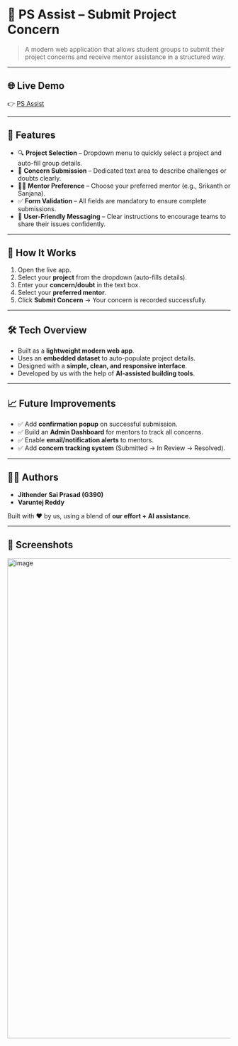 # 📌 PS Assist – Submit Project Concern

> A modern web application that allows student groups to submit their project concerns and receive mentor assistance in a structured way.

---

## 🌐 Live Demo
👉 [PS Assist](https://psassist.vercel.app/)

---

## 🚀 Features
- 🔍 **Project Selection** – Dropdown menu to quickly select a project and auto-fill group details.  
- 📝 **Concern Submission** – Dedicated text area to describe challenges or doubts clearly.  
- 👩‍🏫 **Mentor Preference** – Choose your preferred mentor (e.g., Srikanth or Sanjana).  
- ✅ **Form Validation** – All fields are mandatory to ensure complete submissions.  
- 📢 **User-Friendly Messaging** – Clear instructions to encourage teams to share their issues confidently.  

---

## 🔧 How It Works
1. Open the live app.  
2. Select your **project** from the dropdown (auto-fills details).  
3. Enter your **concern/doubt** in the text box.  
4. Select your **preferred mentor**.  
5. Click **Submit Concern** → Your concern is recorded successfully.  

---

## 🛠️ Tech Overview
- Built as a **lightweight modern web app**.  
- Uses an **embedded dataset** to auto-populate project details.  
- Designed with a **simple, clean, and responsive interface**.  
- Developed by us with the help of **AI-assisted building tools**.  

---

## 📈 Future Improvements
- ✅ Add **confirmation popup** on successful submission.  
- ✅ Build an **Admin Dashboard** for mentors to track all concerns.  
- ✅ Enable **email/notification alerts** to mentors.  
- ✅ Add **concern tracking system** (Submitted → In Review → Resolved).  

---

## 👨‍💻 Authors
- **Jithender Sai Prasad (G390)**  
- **Varuntej Reddy**  

Built with ❤️ by us, using a blend of **our effort + AI assistance**.  

---

## 📸 Screenshots
<img width="1920" height="1080" alt="image" src="https://github.com/user-attachments/assets/d7ba99c5-afd6-4169-a508-34d2ac01dd26" />

